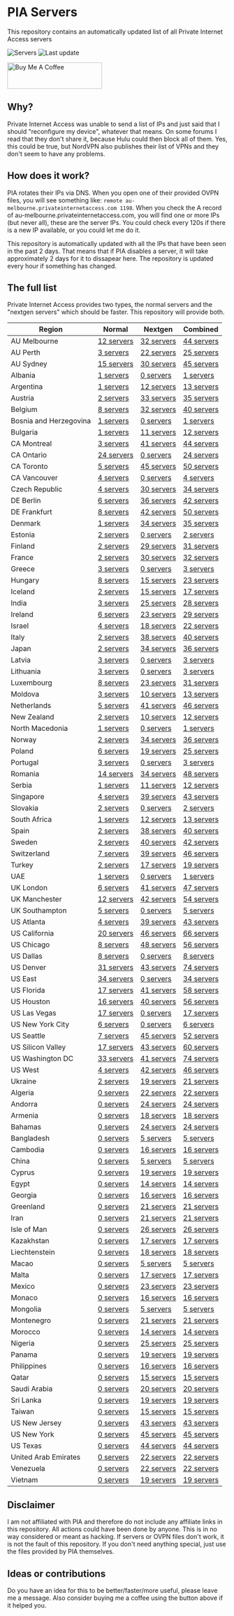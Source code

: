 # PIA Servers
This repository contains an automatically updated list of all Private Internet Access servers

![Servers](https://img.shields.io/badge/servers-2669-brightgreen) ![Last update](https://img.shields.io/badge/last%20update-2020--09--23%2018%3A04-brightgreen) 

<a href="https://www.buymeacoffee.com/Lars-" target="_blank"><img src="https://cdn.buymeacoffee.com/buttons/v2/default-orange.png" alt="Buy Me A Coffee" height="60" style="height: 60px !important;width: 217px !important;" ></a>

## Why?
Private Internet Access was unable to send a list of IPs and just said that I should "reconfigure my device", whatever that means.
On some forums I read that they don't share it, because Hulu could then block all of them. Yes, this could be true, but NordVPN also publishes their list of VPNs and they don't seem to have any problems.

## How does it work?
PIA rotates their IPs via DNS. When you open one of their provided OVPN files, you will see something like:
`remote au-melbourne.privateinternetaccess.com 1198`. When you check the A record of au-melbourne.privateinternetaccess.com, you will find one or more IPs (but never all), these are the server IPs.
You could check every 120s if there is a new IP available, or you could let me do it.

This repository is automatically updated with all the IPs that have been seen in the past 2 days. That means that if PIA disables a server, it will take approximately 2 days for it to dissapear here.
The repository is updated every hour if something has changed.

## The full list
Private Internet Access provides two types, the normal servers and the "nextgen servers" which should be faster. This repository will provide both.

Region | Normal | Nextgen | Combined
------ | ------ | ------- | --------
AU Melbourne | [12 servers](https://github.com/Lars-/PIA-servers/tree/master/normal/AU%20Melbourne) | [32 servers](https://github.com/Lars-/PIA-servers/tree/master/nextgen/AU%20Melbourne) | [44 servers](https://github.com/Lars-/PIA-servers/tree/master/combined/AU%20Melbourne)
AU Perth | [3 servers](https://github.com/Lars-/PIA-servers/tree/master/normal/AU%20Perth) | [22 servers](https://github.com/Lars-/PIA-servers/tree/master/nextgen/AU%20Perth) | [25 servers](https://github.com/Lars-/PIA-servers/tree/master/combined/AU%20Perth)
AU Sydney | [15 servers](https://github.com/Lars-/PIA-servers/tree/master/normal/AU%20Sydney) | [30 servers](https://github.com/Lars-/PIA-servers/tree/master/nextgen/AU%20Sydney) | [45 servers](https://github.com/Lars-/PIA-servers/tree/master/combined/AU%20Sydney)
Albania | [1 servers](https://github.com/Lars-/PIA-servers/tree/master/normal/Albania) | [0 servers](https://github.com/Lars-/PIA-servers/tree/master/nextgen/Albania) | [1 servers](https://github.com/Lars-/PIA-servers/tree/master/combined/Albania)
Argentina | [1 servers](https://github.com/Lars-/PIA-servers/tree/master/normal/Argentina) | [12 servers](https://github.com/Lars-/PIA-servers/tree/master/nextgen/Argentina) | [13 servers](https://github.com/Lars-/PIA-servers/tree/master/combined/Argentina)
Austria | [2 servers](https://github.com/Lars-/PIA-servers/tree/master/normal/Austria) | [33 servers](https://github.com/Lars-/PIA-servers/tree/master/nextgen/Austria) | [35 servers](https://github.com/Lars-/PIA-servers/tree/master/combined/Austria)
Belgium | [8 servers](https://github.com/Lars-/PIA-servers/tree/master/normal/Belgium) | [32 servers](https://github.com/Lars-/PIA-servers/tree/master/nextgen/Belgium) | [40 servers](https://github.com/Lars-/PIA-servers/tree/master/combined/Belgium)
Bosnia and Herzegovina | [1 servers](https://github.com/Lars-/PIA-servers/tree/master/normal/Bosnia%20and%20Herzegovina) | [0 servers](https://github.com/Lars-/PIA-servers/tree/master/nextgen/Bosnia%20and%20Herzegovina) | [1 servers](https://github.com/Lars-/PIA-servers/tree/master/combined/Bosnia%20and%20Herzegovina)
Bulgaria | [1 servers](https://github.com/Lars-/PIA-servers/tree/master/normal/Bulgaria) | [11 servers](https://github.com/Lars-/PIA-servers/tree/master/nextgen/Bulgaria) | [12 servers](https://github.com/Lars-/PIA-servers/tree/master/combined/Bulgaria)
CA Montreal | [3 servers](https://github.com/Lars-/PIA-servers/tree/master/normal/CA%20Montreal) | [41 servers](https://github.com/Lars-/PIA-servers/tree/master/nextgen/CA%20Montreal) | [44 servers](https://github.com/Lars-/PIA-servers/tree/master/combined/CA%20Montreal)
CA Ontario | [24 servers](https://github.com/Lars-/PIA-servers/tree/master/normal/CA%20Ontario) | [0 servers](https://github.com/Lars-/PIA-servers/tree/master/nextgen/CA%20Ontario) | [24 servers](https://github.com/Lars-/PIA-servers/tree/master/combined/CA%20Ontario)
CA Toronto | [5 servers](https://github.com/Lars-/PIA-servers/tree/master/normal/CA%20Toronto) | [45 servers](https://github.com/Lars-/PIA-servers/tree/master/nextgen/CA%20Toronto) | [50 servers](https://github.com/Lars-/PIA-servers/tree/master/combined/CA%20Toronto)
CA Vancouver | [4 servers](https://github.com/Lars-/PIA-servers/tree/master/normal/CA%20Vancouver) | [0 servers](https://github.com/Lars-/PIA-servers/tree/master/nextgen/CA%20Vancouver) | [4 servers](https://github.com/Lars-/PIA-servers/tree/master/combined/CA%20Vancouver)
Czech Republic | [4 servers](https://github.com/Lars-/PIA-servers/tree/master/normal/Czech%20Republic) | [30 servers](https://github.com/Lars-/PIA-servers/tree/master/nextgen/Czech%20Republic) | [34 servers](https://github.com/Lars-/PIA-servers/tree/master/combined/Czech%20Republic)
DE Berlin | [6 servers](https://github.com/Lars-/PIA-servers/tree/master/normal/DE%20Berlin) | [36 servers](https://github.com/Lars-/PIA-servers/tree/master/nextgen/DE%20Berlin) | [42 servers](https://github.com/Lars-/PIA-servers/tree/master/combined/DE%20Berlin)
DE Frankfurt | [8 servers](https://github.com/Lars-/PIA-servers/tree/master/normal/DE%20Frankfurt) | [42 servers](https://github.com/Lars-/PIA-servers/tree/master/nextgen/DE%20Frankfurt) | [50 servers](https://github.com/Lars-/PIA-servers/tree/master/combined/DE%20Frankfurt)
Denmark | [1 servers](https://github.com/Lars-/PIA-servers/tree/master/normal/Denmark) | [34 servers](https://github.com/Lars-/PIA-servers/tree/master/nextgen/Denmark) | [35 servers](https://github.com/Lars-/PIA-servers/tree/master/combined/Denmark)
Estonia | [2 servers](https://github.com/Lars-/PIA-servers/tree/master/normal/Estonia) | [0 servers](https://github.com/Lars-/PIA-servers/tree/master/nextgen/Estonia) | [2 servers](https://github.com/Lars-/PIA-servers/tree/master/combined/Estonia)
Finland | [2 servers](https://github.com/Lars-/PIA-servers/tree/master/normal/Finland) | [29 servers](https://github.com/Lars-/PIA-servers/tree/master/nextgen/Finland) | [31 servers](https://github.com/Lars-/PIA-servers/tree/master/combined/Finland)
France | [2 servers](https://github.com/Lars-/PIA-servers/tree/master/normal/France) | [30 servers](https://github.com/Lars-/PIA-servers/tree/master/nextgen/France) | [32 servers](https://github.com/Lars-/PIA-servers/tree/master/combined/France)
Greece | [3 servers](https://github.com/Lars-/PIA-servers/tree/master/normal/Greece) | [0 servers](https://github.com/Lars-/PIA-servers/tree/master/nextgen/Greece) | [3 servers](https://github.com/Lars-/PIA-servers/tree/master/combined/Greece)
Hungary | [8 servers](https://github.com/Lars-/PIA-servers/tree/master/normal/Hungary) | [15 servers](https://github.com/Lars-/PIA-servers/tree/master/nextgen/Hungary) | [23 servers](https://github.com/Lars-/PIA-servers/tree/master/combined/Hungary)
Iceland | [2 servers](https://github.com/Lars-/PIA-servers/tree/master/normal/Iceland) | [15 servers](https://github.com/Lars-/PIA-servers/tree/master/nextgen/Iceland) | [17 servers](https://github.com/Lars-/PIA-servers/tree/master/combined/Iceland)
India | [3 servers](https://github.com/Lars-/PIA-servers/tree/master/normal/India) | [25 servers](https://github.com/Lars-/PIA-servers/tree/master/nextgen/India) | [28 servers](https://github.com/Lars-/PIA-servers/tree/master/combined/India)
Ireland | [6 servers](https://github.com/Lars-/PIA-servers/tree/master/normal/Ireland) | [23 servers](https://github.com/Lars-/PIA-servers/tree/master/nextgen/Ireland) | [29 servers](https://github.com/Lars-/PIA-servers/tree/master/combined/Ireland)
Israel | [4 servers](https://github.com/Lars-/PIA-servers/tree/master/normal/Israel) | [18 servers](https://github.com/Lars-/PIA-servers/tree/master/nextgen/Israel) | [22 servers](https://github.com/Lars-/PIA-servers/tree/master/combined/Israel)
Italy | [2 servers](https://github.com/Lars-/PIA-servers/tree/master/normal/Italy) | [38 servers](https://github.com/Lars-/PIA-servers/tree/master/nextgen/Italy) | [40 servers](https://github.com/Lars-/PIA-servers/tree/master/combined/Italy)
Japan | [2 servers](https://github.com/Lars-/PIA-servers/tree/master/normal/Japan) | [34 servers](https://github.com/Lars-/PIA-servers/tree/master/nextgen/Japan) | [36 servers](https://github.com/Lars-/PIA-servers/tree/master/combined/Japan)
Latvia | [3 servers](https://github.com/Lars-/PIA-servers/tree/master/normal/Latvia) | [0 servers](https://github.com/Lars-/PIA-servers/tree/master/nextgen/Latvia) | [3 servers](https://github.com/Lars-/PIA-servers/tree/master/combined/Latvia)
Lithuania | [3 servers](https://github.com/Lars-/PIA-servers/tree/master/normal/Lithuania) | [0 servers](https://github.com/Lars-/PIA-servers/tree/master/nextgen/Lithuania) | [3 servers](https://github.com/Lars-/PIA-servers/tree/master/combined/Lithuania)
Luxembourg | [8 servers](https://github.com/Lars-/PIA-servers/tree/master/normal/Luxembourg) | [23 servers](https://github.com/Lars-/PIA-servers/tree/master/nextgen/Luxembourg) | [31 servers](https://github.com/Lars-/PIA-servers/tree/master/combined/Luxembourg)
Moldova | [3 servers](https://github.com/Lars-/PIA-servers/tree/master/normal/Moldova) | [10 servers](https://github.com/Lars-/PIA-servers/tree/master/nextgen/Moldova) | [13 servers](https://github.com/Lars-/PIA-servers/tree/master/combined/Moldova)
Netherlands | [5 servers](https://github.com/Lars-/PIA-servers/tree/master/normal/Netherlands) | [41 servers](https://github.com/Lars-/PIA-servers/tree/master/nextgen/Netherlands) | [46 servers](https://github.com/Lars-/PIA-servers/tree/master/combined/Netherlands)
New Zealand | [2 servers](https://github.com/Lars-/PIA-servers/tree/master/normal/New%20Zealand) | [10 servers](https://github.com/Lars-/PIA-servers/tree/master/nextgen/New%20Zealand) | [12 servers](https://github.com/Lars-/PIA-servers/tree/master/combined/New%20Zealand)
North Macedonia | [1 servers](https://github.com/Lars-/PIA-servers/tree/master/normal/North%20Macedonia) | [0 servers](https://github.com/Lars-/PIA-servers/tree/master/nextgen/North%20Macedonia) | [1 servers](https://github.com/Lars-/PIA-servers/tree/master/combined/North%20Macedonia)
Norway | [2 servers](https://github.com/Lars-/PIA-servers/tree/master/normal/Norway) | [34 servers](https://github.com/Lars-/PIA-servers/tree/master/nextgen/Norway) | [36 servers](https://github.com/Lars-/PIA-servers/tree/master/combined/Norway)
Poland | [6 servers](https://github.com/Lars-/PIA-servers/tree/master/normal/Poland) | [19 servers](https://github.com/Lars-/PIA-servers/tree/master/nextgen/Poland) | [25 servers](https://github.com/Lars-/PIA-servers/tree/master/combined/Poland)
Portugal | [3 servers](https://github.com/Lars-/PIA-servers/tree/master/normal/Portugal) | [0 servers](https://github.com/Lars-/PIA-servers/tree/master/nextgen/Portugal) | [3 servers](https://github.com/Lars-/PIA-servers/tree/master/combined/Portugal)
Romania | [14 servers](https://github.com/Lars-/PIA-servers/tree/master/normal/Romania) | [34 servers](https://github.com/Lars-/PIA-servers/tree/master/nextgen/Romania) | [48 servers](https://github.com/Lars-/PIA-servers/tree/master/combined/Romania)
Serbia | [1 servers](https://github.com/Lars-/PIA-servers/tree/master/normal/Serbia) | [11 servers](https://github.com/Lars-/PIA-servers/tree/master/nextgen/Serbia) | [12 servers](https://github.com/Lars-/PIA-servers/tree/master/combined/Serbia)
Singapore | [4 servers](https://github.com/Lars-/PIA-servers/tree/master/normal/Singapore) | [39 servers](https://github.com/Lars-/PIA-servers/tree/master/nextgen/Singapore) | [43 servers](https://github.com/Lars-/PIA-servers/tree/master/combined/Singapore)
Slovakia | [2 servers](https://github.com/Lars-/PIA-servers/tree/master/normal/Slovakia) | [0 servers](https://github.com/Lars-/PIA-servers/tree/master/nextgen/Slovakia) | [2 servers](https://github.com/Lars-/PIA-servers/tree/master/combined/Slovakia)
South Africa | [1 servers](https://github.com/Lars-/PIA-servers/tree/master/normal/South%20Africa) | [12 servers](https://github.com/Lars-/PIA-servers/tree/master/nextgen/South%20Africa) | [13 servers](https://github.com/Lars-/PIA-servers/tree/master/combined/South%20Africa)
Spain | [2 servers](https://github.com/Lars-/PIA-servers/tree/master/normal/Spain) | [38 servers](https://github.com/Lars-/PIA-servers/tree/master/nextgen/Spain) | [40 servers](https://github.com/Lars-/PIA-servers/tree/master/combined/Spain)
Sweden | [2 servers](https://github.com/Lars-/PIA-servers/tree/master/normal/Sweden) | [40 servers](https://github.com/Lars-/PIA-servers/tree/master/nextgen/Sweden) | [42 servers](https://github.com/Lars-/PIA-servers/tree/master/combined/Sweden)
Switzerland | [7 servers](https://github.com/Lars-/PIA-servers/tree/master/normal/Switzerland) | [39 servers](https://github.com/Lars-/PIA-servers/tree/master/nextgen/Switzerland) | [46 servers](https://github.com/Lars-/PIA-servers/tree/master/combined/Switzerland)
Turkey | [2 servers](https://github.com/Lars-/PIA-servers/tree/master/normal/Turkey) | [17 servers](https://github.com/Lars-/PIA-servers/tree/master/nextgen/Turkey) | [19 servers](https://github.com/Lars-/PIA-servers/tree/master/combined/Turkey)
UAE | [1 servers](https://github.com/Lars-/PIA-servers/tree/master/normal/UAE) | [0 servers](https://github.com/Lars-/PIA-servers/tree/master/nextgen/UAE) | [1 servers](https://github.com/Lars-/PIA-servers/tree/master/combined/UAE)
UK London | [6 servers](https://github.com/Lars-/PIA-servers/tree/master/normal/UK%20London) | [41 servers](https://github.com/Lars-/PIA-servers/tree/master/nextgen/UK%20London) | [47 servers](https://github.com/Lars-/PIA-servers/tree/master/combined/UK%20London)
UK Manchester | [12 servers](https://github.com/Lars-/PIA-servers/tree/master/normal/UK%20Manchester) | [42 servers](https://github.com/Lars-/PIA-servers/tree/master/nextgen/UK%20Manchester) | [54 servers](https://github.com/Lars-/PIA-servers/tree/master/combined/UK%20Manchester)
UK Southampton | [5 servers](https://github.com/Lars-/PIA-servers/tree/master/normal/UK%20Southampton) | [0 servers](https://github.com/Lars-/PIA-servers/tree/master/nextgen/UK%20Southampton) | [5 servers](https://github.com/Lars-/PIA-servers/tree/master/combined/UK%20Southampton)
US Atlanta | [4 servers](https://github.com/Lars-/PIA-servers/tree/master/normal/US%20Atlanta) | [39 servers](https://github.com/Lars-/PIA-servers/tree/master/nextgen/US%20Atlanta) | [43 servers](https://github.com/Lars-/PIA-servers/tree/master/combined/US%20Atlanta)
US California | [20 servers](https://github.com/Lars-/PIA-servers/tree/master/normal/US%20California) | [46 servers](https://github.com/Lars-/PIA-servers/tree/master/nextgen/US%20California) | [66 servers](https://github.com/Lars-/PIA-servers/tree/master/combined/US%20California)
US Chicago | [8 servers](https://github.com/Lars-/PIA-servers/tree/master/normal/US%20Chicago) | [48 servers](https://github.com/Lars-/PIA-servers/tree/master/nextgen/US%20Chicago) | [56 servers](https://github.com/Lars-/PIA-servers/tree/master/combined/US%20Chicago)
US Dallas | [8 servers](https://github.com/Lars-/PIA-servers/tree/master/normal/US%20Dallas) | [0 servers](https://github.com/Lars-/PIA-servers/tree/master/nextgen/US%20Dallas) | [8 servers](https://github.com/Lars-/PIA-servers/tree/master/combined/US%20Dallas)
US Denver | [31 servers](https://github.com/Lars-/PIA-servers/tree/master/normal/US%20Denver) | [43 servers](https://github.com/Lars-/PIA-servers/tree/master/nextgen/US%20Denver) | [74 servers](https://github.com/Lars-/PIA-servers/tree/master/combined/US%20Denver)
US East | [34 servers](https://github.com/Lars-/PIA-servers/tree/master/normal/US%20East) | [0 servers](https://github.com/Lars-/PIA-servers/tree/master/nextgen/US%20East) | [34 servers](https://github.com/Lars-/PIA-servers/tree/master/combined/US%20East)
US Florida | [17 servers](https://github.com/Lars-/PIA-servers/tree/master/normal/US%20Florida) | [41 servers](https://github.com/Lars-/PIA-servers/tree/master/nextgen/US%20Florida) | [58 servers](https://github.com/Lars-/PIA-servers/tree/master/combined/US%20Florida)
US Houston | [16 servers](https://github.com/Lars-/PIA-servers/tree/master/normal/US%20Houston) | [40 servers](https://github.com/Lars-/PIA-servers/tree/master/nextgen/US%20Houston) | [56 servers](https://github.com/Lars-/PIA-servers/tree/master/combined/US%20Houston)
US Las Vegas | [17 servers](https://github.com/Lars-/PIA-servers/tree/master/normal/US%20Las%20Vegas) | [0 servers](https://github.com/Lars-/PIA-servers/tree/master/nextgen/US%20Las%20Vegas) | [17 servers](https://github.com/Lars-/PIA-servers/tree/master/combined/US%20Las%20Vegas)
US New York City | [6 servers](https://github.com/Lars-/PIA-servers/tree/master/normal/US%20New%20York%20City) | [0 servers](https://github.com/Lars-/PIA-servers/tree/master/nextgen/US%20New%20York%20City) | [6 servers](https://github.com/Lars-/PIA-servers/tree/master/combined/US%20New%20York%20City)
US Seattle | [7 servers](https://github.com/Lars-/PIA-servers/tree/master/normal/US%20Seattle) | [45 servers](https://github.com/Lars-/PIA-servers/tree/master/nextgen/US%20Seattle) | [52 servers](https://github.com/Lars-/PIA-servers/tree/master/combined/US%20Seattle)
US Silicon Valley | [17 servers](https://github.com/Lars-/PIA-servers/tree/master/normal/US%20Silicon%20Valley) | [43 servers](https://github.com/Lars-/PIA-servers/tree/master/nextgen/US%20Silicon%20Valley) | [60 servers](https://github.com/Lars-/PIA-servers/tree/master/combined/US%20Silicon%20Valley)
US Washington DC | [33 servers](https://github.com/Lars-/PIA-servers/tree/master/normal/US%20Washington%20DC) | [41 servers](https://github.com/Lars-/PIA-servers/tree/master/nextgen/US%20Washington%20DC) | [74 servers](https://github.com/Lars-/PIA-servers/tree/master/combined/US%20Washington%20DC)
US West | [4 servers](https://github.com/Lars-/PIA-servers/tree/master/normal/US%20West) | [42 servers](https://github.com/Lars-/PIA-servers/tree/master/nextgen/US%20West) | [46 servers](https://github.com/Lars-/PIA-servers/tree/master/combined/US%20West)
Ukraine | [2 servers](https://github.com/Lars-/PIA-servers/tree/master/normal/Ukraine) | [19 servers](https://github.com/Lars-/PIA-servers/tree/master/nextgen/Ukraine) | [21 servers](https://github.com/Lars-/PIA-servers/tree/master/combined/Ukraine)
Algeria | [0 servers](https://github.com/Lars-/PIA-servers/tree/master/normal/Algeria) | [22 servers](https://github.com/Lars-/PIA-servers/tree/master/nextgen/Algeria) | [22 servers](https://github.com/Lars-/PIA-servers/tree/master/combined/Algeria)
Andorra | [0 servers](https://github.com/Lars-/PIA-servers/tree/master/normal/Andorra) | [24 servers](https://github.com/Lars-/PIA-servers/tree/master/nextgen/Andorra) | [24 servers](https://github.com/Lars-/PIA-servers/tree/master/combined/Andorra)
Armenia | [0 servers](https://github.com/Lars-/PIA-servers/tree/master/normal/Armenia) | [18 servers](https://github.com/Lars-/PIA-servers/tree/master/nextgen/Armenia) | [18 servers](https://github.com/Lars-/PIA-servers/tree/master/combined/Armenia)
Bahamas | [0 servers](https://github.com/Lars-/PIA-servers/tree/master/normal/Bahamas) | [24 servers](https://github.com/Lars-/PIA-servers/tree/master/nextgen/Bahamas) | [24 servers](https://github.com/Lars-/PIA-servers/tree/master/combined/Bahamas)
Bangladesh | [0 servers](https://github.com/Lars-/PIA-servers/tree/master/normal/Bangladesh) | [5 servers](https://github.com/Lars-/PIA-servers/tree/master/nextgen/Bangladesh) | [5 servers](https://github.com/Lars-/PIA-servers/tree/master/combined/Bangladesh)
Cambodia | [0 servers](https://github.com/Lars-/PIA-servers/tree/master/normal/Cambodia) | [16 servers](https://github.com/Lars-/PIA-servers/tree/master/nextgen/Cambodia) | [16 servers](https://github.com/Lars-/PIA-servers/tree/master/combined/Cambodia)
China | [0 servers](https://github.com/Lars-/PIA-servers/tree/master/normal/China) | [5 servers](https://github.com/Lars-/PIA-servers/tree/master/nextgen/China) | [5 servers](https://github.com/Lars-/PIA-servers/tree/master/combined/China)
Cyprus | [0 servers](https://github.com/Lars-/PIA-servers/tree/master/normal/Cyprus) | [19 servers](https://github.com/Lars-/PIA-servers/tree/master/nextgen/Cyprus) | [19 servers](https://github.com/Lars-/PIA-servers/tree/master/combined/Cyprus)
Egypt | [0 servers](https://github.com/Lars-/PIA-servers/tree/master/normal/Egypt) | [14 servers](https://github.com/Lars-/PIA-servers/tree/master/nextgen/Egypt) | [14 servers](https://github.com/Lars-/PIA-servers/tree/master/combined/Egypt)
Georgia | [0 servers](https://github.com/Lars-/PIA-servers/tree/master/normal/Georgia) | [16 servers](https://github.com/Lars-/PIA-servers/tree/master/nextgen/Georgia) | [16 servers](https://github.com/Lars-/PIA-servers/tree/master/combined/Georgia)
Greenland | [0 servers](https://github.com/Lars-/PIA-servers/tree/master/normal/Greenland) | [21 servers](https://github.com/Lars-/PIA-servers/tree/master/nextgen/Greenland) | [21 servers](https://github.com/Lars-/PIA-servers/tree/master/combined/Greenland)
Iran | [0 servers](https://github.com/Lars-/PIA-servers/tree/master/normal/Iran) | [21 servers](https://github.com/Lars-/PIA-servers/tree/master/nextgen/Iran) | [21 servers](https://github.com/Lars-/PIA-servers/tree/master/combined/Iran)
Isle of Man | [0 servers](https://github.com/Lars-/PIA-servers/tree/master/normal/Isle%20of%20Man) | [26 servers](https://github.com/Lars-/PIA-servers/tree/master/nextgen/Isle%20of%20Man) | [26 servers](https://github.com/Lars-/PIA-servers/tree/master/combined/Isle%20of%20Man)
Kazakhstan | [0 servers](https://github.com/Lars-/PIA-servers/tree/master/normal/Kazakhstan) | [17 servers](https://github.com/Lars-/PIA-servers/tree/master/nextgen/Kazakhstan) | [17 servers](https://github.com/Lars-/PIA-servers/tree/master/combined/Kazakhstan)
Liechtenstein | [0 servers](https://github.com/Lars-/PIA-servers/tree/master/normal/Liechtenstein) | [18 servers](https://github.com/Lars-/PIA-servers/tree/master/nextgen/Liechtenstein) | [18 servers](https://github.com/Lars-/PIA-servers/tree/master/combined/Liechtenstein)
Macao | [0 servers](https://github.com/Lars-/PIA-servers/tree/master/normal/Macao) | [5 servers](https://github.com/Lars-/PIA-servers/tree/master/nextgen/Macao) | [5 servers](https://github.com/Lars-/PIA-servers/tree/master/combined/Macao)
Malta | [0 servers](https://github.com/Lars-/PIA-servers/tree/master/normal/Malta) | [17 servers](https://github.com/Lars-/PIA-servers/tree/master/nextgen/Malta) | [17 servers](https://github.com/Lars-/PIA-servers/tree/master/combined/Malta)
Mexico | [0 servers](https://github.com/Lars-/PIA-servers/tree/master/normal/Mexico) | [23 servers](https://github.com/Lars-/PIA-servers/tree/master/nextgen/Mexico) | [23 servers](https://github.com/Lars-/PIA-servers/tree/master/combined/Mexico)
Monaco | [0 servers](https://github.com/Lars-/PIA-servers/tree/master/normal/Monaco) | [16 servers](https://github.com/Lars-/PIA-servers/tree/master/nextgen/Monaco) | [16 servers](https://github.com/Lars-/PIA-servers/tree/master/combined/Monaco)
Mongolia | [0 servers](https://github.com/Lars-/PIA-servers/tree/master/normal/Mongolia) | [5 servers](https://github.com/Lars-/PIA-servers/tree/master/nextgen/Mongolia) | [5 servers](https://github.com/Lars-/PIA-servers/tree/master/combined/Mongolia)
Montenegro | [0 servers](https://github.com/Lars-/PIA-servers/tree/master/normal/Montenegro) | [21 servers](https://github.com/Lars-/PIA-servers/tree/master/nextgen/Montenegro) | [21 servers](https://github.com/Lars-/PIA-servers/tree/master/combined/Montenegro)
Morocco | [0 servers](https://github.com/Lars-/PIA-servers/tree/master/normal/Morocco) | [14 servers](https://github.com/Lars-/PIA-servers/tree/master/nextgen/Morocco) | [14 servers](https://github.com/Lars-/PIA-servers/tree/master/combined/Morocco)
Nigeria | [0 servers](https://github.com/Lars-/PIA-servers/tree/master/normal/Nigeria) | [25 servers](https://github.com/Lars-/PIA-servers/tree/master/nextgen/Nigeria) | [25 servers](https://github.com/Lars-/PIA-servers/tree/master/combined/Nigeria)
Panama | [0 servers](https://github.com/Lars-/PIA-servers/tree/master/normal/Panama) | [19 servers](https://github.com/Lars-/PIA-servers/tree/master/nextgen/Panama) | [19 servers](https://github.com/Lars-/PIA-servers/tree/master/combined/Panama)
Philippines | [0 servers](https://github.com/Lars-/PIA-servers/tree/master/normal/Philippines) | [16 servers](https://github.com/Lars-/PIA-servers/tree/master/nextgen/Philippines) | [16 servers](https://github.com/Lars-/PIA-servers/tree/master/combined/Philippines)
Qatar | [0 servers](https://github.com/Lars-/PIA-servers/tree/master/normal/Qatar) | [15 servers](https://github.com/Lars-/PIA-servers/tree/master/nextgen/Qatar) | [15 servers](https://github.com/Lars-/PIA-servers/tree/master/combined/Qatar)
Saudi Arabia | [0 servers](https://github.com/Lars-/PIA-servers/tree/master/normal/Saudi%20Arabia) | [20 servers](https://github.com/Lars-/PIA-servers/tree/master/nextgen/Saudi%20Arabia) | [20 servers](https://github.com/Lars-/PIA-servers/tree/master/combined/Saudi%20Arabia)
Sri Lanka | [0 servers](https://github.com/Lars-/PIA-servers/tree/master/normal/Sri%20Lanka) | [19 servers](https://github.com/Lars-/PIA-servers/tree/master/nextgen/Sri%20Lanka) | [19 servers](https://github.com/Lars-/PIA-servers/tree/master/combined/Sri%20Lanka)
Taiwan | [0 servers](https://github.com/Lars-/PIA-servers/tree/master/normal/Taiwan) | [15 servers](https://github.com/Lars-/PIA-servers/tree/master/nextgen/Taiwan) | [15 servers](https://github.com/Lars-/PIA-servers/tree/master/combined/Taiwan)
US New Jersey | [0 servers](https://github.com/Lars-/PIA-servers/tree/master/normal/US%20New%20Jersey) | [43 servers](https://github.com/Lars-/PIA-servers/tree/master/nextgen/US%20New%20Jersey) | [43 servers](https://github.com/Lars-/PIA-servers/tree/master/combined/US%20New%20Jersey)
US New York | [0 servers](https://github.com/Lars-/PIA-servers/tree/master/normal/US%20New%20York) | [45 servers](https://github.com/Lars-/PIA-servers/tree/master/nextgen/US%20New%20York) | [45 servers](https://github.com/Lars-/PIA-servers/tree/master/combined/US%20New%20York)
US Texas | [0 servers](https://github.com/Lars-/PIA-servers/tree/master/normal/US%20Texas) | [44 servers](https://github.com/Lars-/PIA-servers/tree/master/nextgen/US%20Texas) | [44 servers](https://github.com/Lars-/PIA-servers/tree/master/combined/US%20Texas)
United Arab Emirates | [0 servers](https://github.com/Lars-/PIA-servers/tree/master/normal/United%20Arab%20Emirates) | [22 servers](https://github.com/Lars-/PIA-servers/tree/master/nextgen/United%20Arab%20Emirates) | [22 servers](https://github.com/Lars-/PIA-servers/tree/master/combined/United%20Arab%20Emirates)
Venezuela | [0 servers](https://github.com/Lars-/PIA-servers/tree/master/normal/Venezuela) | [22 servers](https://github.com/Lars-/PIA-servers/tree/master/nextgen/Venezuela) | [22 servers](https://github.com/Lars-/PIA-servers/tree/master/combined/Venezuela)
Vietnam | [0 servers](https://github.com/Lars-/PIA-servers/tree/master/normal/Vietnam) | [19 servers](https://github.com/Lars-/PIA-servers/tree/master/nextgen/Vietnam) | [19 servers](https://github.com/Lars-/PIA-servers/tree/master/combined/Vietnam)


## Disclaimer
I am not affiliated with PIA and therefore do not include any affiliate links in this repository. 
All actions could have been done by anyone. This is in no way considered or meant as hacking. 
If servers or OVPN files don't work, it is not the fault of this repository. If you don't need anything special, just use the files provided by PIA themselves.

## Ideas or contributions
Do you have an idea for this to be better/faster/more useful, please leave me a message. Also consider buying me a coffee using the button above if it helped you.
